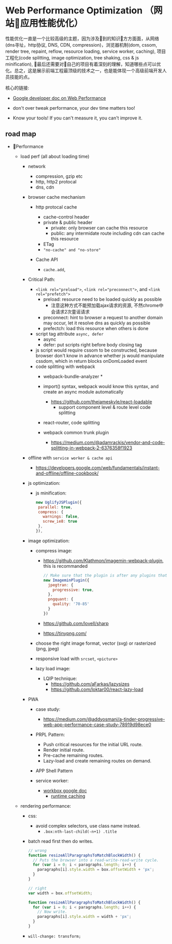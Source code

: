 
# Web Performance Optimization （网站应用性能优化）
性能优化一直是一个比较高级的主题，因为涉及到的知识方方面面，从网络(dns寻址，http协议, DNS, CDN, compression)，浏览器机制(dom, cssom, render tree, repaint, reflow, resource loading, service worker, caching), 项目工程化(code splitting, image optimization, tree shaking, css & js minification), 最后还需要对自己的项目有着深刻的理解，知道哪些点可以优化。总之，这是展示前端工程最顶级的技术之一，也是能体现一个高级前端开发人员技能的点。

核心的链接:
* [Google developer doc on Web Performance](https://developers.google.com/web/fundamentals/performance/rail)


* don't over tweak performance, your dev time matters too!
* Know your tools! If you can't measure it, you can't improve it.

## road map

* Performance
  * load perf (all about loading time)
    * network
      * compression, gzip etc
      * http, http2 protocal
      * dns, cdn
    * browser cache mechanism
      * http protocal cache
        * cache-control header
        * private & public header
          * private: only browser can cache this resource
          * public: any intermidate route including cdn can cache this resource
        * ETag
        * `"no-cache" and "no-store"`

      * Cache API
        * `cache.add`, 
    * Critical Path: 
      * `<link rel="preload">`, `<link rel="preconnect">`, and `<link rel="prefetch">`
        * preload: resource need to be loaded quickly as possible
          * 注意这种方式不能预加载ajax请求的资源, 不然chrome中会请求2次童谣请求
        * preconnect: hint to browser a request to another domain may occur, let it resolve dns as quickly as possible
        * prefectch: load this resource when others is done
      * script tag attribute `async, defer`
        * async
        * defer: put scripts right before body closing tag
      * js script would require cssom to be constructed, because browser don't know in advance whether js would manipulate cssdom, which in return blocks onDomLoaded event
      * code splitting with webpack
        * webpack-bundle-analyzer
          * 
        * import() syntax, webpack would know this syntax, and create an async module automatically
          * https://github.com/thejameskyle/react-loadable
            * support component level & route level code splitting

        * react-router, code splitting
        * webpack common trunk plugin
          * https://medium.com/@adamrackis/vendor-and-code-splitting-in-webpack-2-6376358f1923


    * offline with `service worker & cache api`
      * https://developers.google.com/web/fundamentals/instant-and-offline/offline-cookbook/
    
    * js optimization:
      * js minification:
         ```js   
         new UglifyJSPlugin({
          parallel: true,
          compress: {
            warnings: false,
            screw_ie8: true
          },
        }),
        ```
        
    * image optimization:
      * compress image:
        * https://github.com/Klathmon/imagemin-webpack-plugin, this is recommanded

          ```js
          // Make sure that the plugin is after any plugins that add images
          new ImageminPlugin({
            jpegtran: {
              progressive: true,
            },
            pngquant: {
              quality: '70-85'
            }
          })
          ```

        * https://github.com/lovell/sharp
        * https://tinypng.com/

      * choose the right image format, vector (svg) or rasterized (png, jpeg)
      * responsive load with `srcset`, `<picture>`
      * lazy load image:
        * LQIP technique:
          * https://github.com/aFarkas/lazysizes
          * https://github.com/loktar00/react-lazy-load
    * PWA
      * case study:
        * https://medium.com/@addyosmani/a-tinder-progressive-web-app-performance-case-study-78919d98ece0
        
      * PRPL Pattern:
        * Push critical resources for the initial URL route.
        * Render initial route.
        * Pre-cache remaining routes.
        * Lazy-load and create remaining routes on demand.
      * APP Shell Pattern
      * service worker:
        * [workbox google doc](https://developers.google.com/web/tools/workbox/get-started/webpack)
          * [runtime caching](https://developers.google.com/web/tools/workbox/reference-docs/latest/module-workbox-runtime-caching.StaleWhileRevalidate)

  * rendering performance:
    * css:
      * avoid complex selectors, use class name instead. 
        * `.box:nth-last-child(-n+1) .title`
    * batch read first then do writes.

      ```js
      // wrong 
      function resizeAllParagraphsToMatchBlockWidth() {
        // Puts the browser into a read-write-read-write cycle.
        for (var i = 0; i < paragraphs.length; i++) {
          paragraphs[i].style.width = box.offsetWidth + 'px';
        }
      }

      // right
      var width = box.offsetWidth;

      function resizeAllParagraphsToMatchBlockWidth() {
        for (var i = 0; i < paragraphs.length; i++) {
          // Now write.
          paragraphs[i].style.width = width + 'px';
        }
      }
      ```

    * `will-change: transform;`

